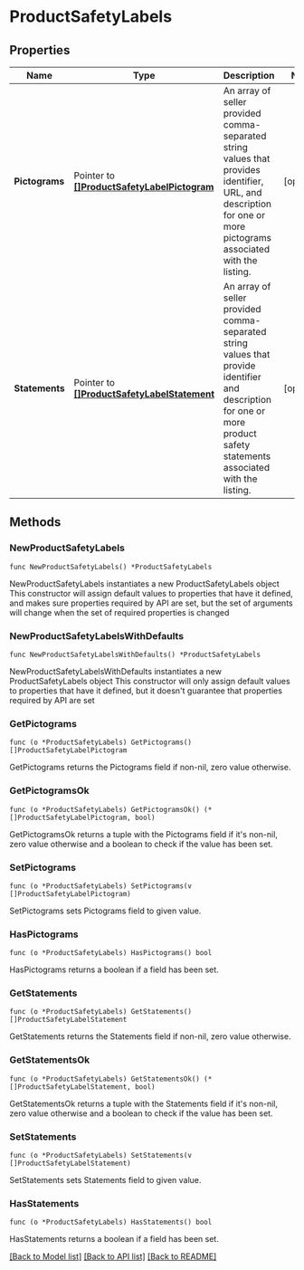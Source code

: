 # ProductSafetyLabels

## Properties

Name | Type | Description | Notes
------------ | ------------- | ------------- | -------------
**Pictograms** | Pointer to [**[]ProductSafetyLabelPictogram**](ProductSafetyLabelPictogram.md) | An array of seller provided comma-separated string values that provides identifier, URL, and description for one or more pictograms associated with the listing. | [optional] 
**Statements** | Pointer to [**[]ProductSafetyLabelStatement**](ProductSafetyLabelStatement.md) | An array of seller provided comma-separated string values that provide identifier and description for one or more product safety statements associated with the listing. | [optional] 

## Methods

### NewProductSafetyLabels

`func NewProductSafetyLabels() *ProductSafetyLabels`

NewProductSafetyLabels instantiates a new ProductSafetyLabels object
This constructor will assign default values to properties that have it defined,
and makes sure properties required by API are set, but the set of arguments
will change when the set of required properties is changed

### NewProductSafetyLabelsWithDefaults

`func NewProductSafetyLabelsWithDefaults() *ProductSafetyLabels`

NewProductSafetyLabelsWithDefaults instantiates a new ProductSafetyLabels object
This constructor will only assign default values to properties that have it defined,
but it doesn't guarantee that properties required by API are set

### GetPictograms

`func (o *ProductSafetyLabels) GetPictograms() []ProductSafetyLabelPictogram`

GetPictograms returns the Pictograms field if non-nil, zero value otherwise.

### GetPictogramsOk

`func (o *ProductSafetyLabels) GetPictogramsOk() (*[]ProductSafetyLabelPictogram, bool)`

GetPictogramsOk returns a tuple with the Pictograms field if it's non-nil, zero value otherwise
and a boolean to check if the value has been set.

### SetPictograms

`func (o *ProductSafetyLabels) SetPictograms(v []ProductSafetyLabelPictogram)`

SetPictograms sets Pictograms field to given value.

### HasPictograms

`func (o *ProductSafetyLabels) HasPictograms() bool`

HasPictograms returns a boolean if a field has been set.

### GetStatements

`func (o *ProductSafetyLabels) GetStatements() []ProductSafetyLabelStatement`

GetStatements returns the Statements field if non-nil, zero value otherwise.

### GetStatementsOk

`func (o *ProductSafetyLabels) GetStatementsOk() (*[]ProductSafetyLabelStatement, bool)`

GetStatementsOk returns a tuple with the Statements field if it's non-nil, zero value otherwise
and a boolean to check if the value has been set.

### SetStatements

`func (o *ProductSafetyLabels) SetStatements(v []ProductSafetyLabelStatement)`

SetStatements sets Statements field to given value.

### HasStatements

`func (o *ProductSafetyLabels) HasStatements() bool`

HasStatements returns a boolean if a field has been set.


[[Back to Model list]](../README.md#documentation-for-models) [[Back to API list]](../README.md#documentation-for-api-endpoints) [[Back to README]](../README.md)


